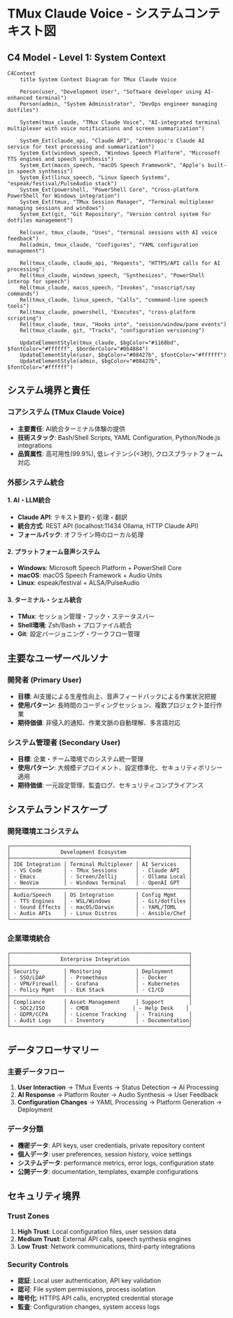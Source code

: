 # TMux Claude Voice - システムコンテキスト図

## C4 Model - Level 1: System Context

```mermaid
C4Context
    title System Context Diagram for TMux Claude Voice

    Person(user, "Development User", "Software developer using AI-enhanced terminal")
    Person(admin, "System Administrator", "DevOps engineer managing dotfiles")
    
    System(tmux_claude, "TMux Claude Voice", "AI-integrated terminal multiplexer with voice notifications and screen summarization")
    
    System_Ext(claude_api, "Claude API", "Anthropic's Claude AI service for text processing and summarization")
    System_Ext(windows_speech, "Windows Speech Platform", "Microsoft TTS engines and speech synthesis")
    System_Ext(macos_speech, "macOS Speech Framework", "Apple's built-in speech synthesis")
    System_Ext(linux_speech, "Linux Speech Systems", "espeak/festival/PulseAudio stack")
    System_Ext(powershell, "PowerShell Core", "Cross-platform PowerShell for Windows integration")
    System_Ext(tmux, "TMux Session Manager", "Terminal multiplexer managing sessions and windows")
    System_Ext(git, "Git Repository", "Version control system for dotfiles management")
    
    Rel(user, tmux_claude, "Uses", "terminal sessions with AI voice feedback")
    Rel(admin, tmux_claude, "Configures", "YAML configuration management")
    
    Rel(tmux_claude, claude_api, "Requests", "HTTPS/API calls for AI processing")
    Rel(tmux_claude, windows_speech, "Synthesizes", "PowerShell interop for speech")
    Rel(tmux_claude, macos_speech, "Invokes", "osascript/say commands")
    Rel(tmux_claude, linux_speech, "Calls", "command-line speech tools")
    Rel(tmux_claude, powershell, "Executes", "cross-platform scripting")
    Rel(tmux_claude, tmux, "Hooks into", "session/window/pane events")
    Rel(tmux_claude, git, "Tracks", "configuration versioning")

    UpdateElementStyle(tmux_claude, $bgColor="#1168bd", $fontColor="#ffffff", $borderColor="#0b4884")
    UpdateElementStyle(user, $bgColor="#08427b", $fontColor="#ffffff")
    UpdateElementStyle(admin, $bgColor="#08427b", $fontColor="#ffffff")
```

## システム境界と責任

### コアシステム (TMux Claude Voice)
- **主要責任**: AI統合ターミナル体験の提供
- **技術スタック**: Bash/Shell Scripts, YAML Configuration, Python/Node.js integrations
- **品質属性**: 高可用性(99.9%), 低レイテンシ(<3秒), クロスプラットフォーム対応

### 外部システム統合

#### 1. AI・LLM統合
- **Claude API**: テキスト要約・処理・翻訳
- **統合方式**: REST API (localhost:11434 Ollama, HTTP Claude API)
- **フォールバック**: オフライン時のローカル処理

#### 2. プラットフォーム音声システム
- **Windows**: Microsoft Speech Platform + PowerShell Core
- **macOS**: macOS Speech Framework + Audio Units
- **Linux**: espeak/festival + ALSA/PulseAudio

#### 3. ターミナル・シェル統合
- **TMux**: セッション管理・フック・ステータスバー
- **Shell環境**: Zsh/Bash + プロファイル統合
- **Git**: 設定バージョニング・ワークフロー管理

## 主要なユーザーペルソナ

### 開発者 (Primary User)
- **目標**: AI支援による生産性向上、音声フィードバックによる作業状況把握
- **使用パターン**: 長時間のコーディングセッション、複数プロジェクト並行作業
- **期待価値**: 非侵入的通知、作業文脈の自動理解、多言語対応

### システム管理者 (Secondary User)
- **目標**: 企業・チーム環境でのシステム統一管理
- **使用パターン**: 大規模デプロイメント、設定標準化、セキュリティポリシー適用
- **期待価値**: 一元設定管理、監査ログ、セキュリティコンプライアンス

## システムランドスケープ

### 開発環境エコシステム
```
┌─────────────────────────────────────────────────────────┐
│                Development Ecosystem                    │
├─────────────────────────────────────────────────────────┤
│ IDE Integration │ Terminal Multiplexer │ AI Services    │
│ - VS Code       │ - TMux Sessions      │ - Claude API   │
│ - Emacs         │ - Screen/Zellij      │ - Ollama Local │
│ - NeoVim        │ - Windows Terminal   │ - OpenAI GPT   │
├─────────────────────────────────────────────────────────┤
│ Audio/Speech    │ OS Integration       │ Config Mgmt    │
│ - TTS Engines   │ - WSL/Windows        │ - Git/dotfiles │
│ - Sound Effects │ - macOS/Darwin       │ - YAML/TOML    │
│ - Audio APIs    │ - Linux Distros      │ - Ansible/Chef │
└─────────────────────────────────────────────────────────┘
```

### 企業環境統合
```
┌─────────────────────────────────────────────────────────┐
│                Enterprise Integration                   │
├─────────────────────────────────────────────────────────┤
│ Security        │ Monitoring           │ Deployment     │
│ - SSO/LDAP      │ - Prometheus         │ - Docker       │
│ - VPN/Firewall  │ - Grafana            │ - Kubernetes   │
│ - Policy Mgmt   │ - ELK Stack          │ - CI/CD        │
├─────────────────────────────────────────────────────────┤
│ Compliance      │ Asset Management     │ Support        │
│ - SOC2/ISO      │ - CMDB              │ - Help Desk    │
│ - GDPR/CCPA     │ - License Tracking   │ - Training     │
│ - Audit Logs    │ - Inventory          │ - Documentation│
└─────────────────────────────────────────────────────────┘
```

## データフローサマリー

### 主要データフロー
1. **User Interaction** → TMux Events → Status Detection → AI Processing
2. **AI Response** → Platform Router → Audio Synthesis → User Feedback
3. **Configuration Changes** → YAML Processing → Platform Generation → Deployment

### データ分類
- **機密データ**: API keys, user credentials, private repository content
- **個人データ**: user preferences, session history, voice settings
- **システムデータ**: performance metrics, error logs, configuration state
- **公開データ**: documentation, templates, example configurations

## セキュリティ境界

### Trust Zones
1. **High Trust**: Local configuration files, user session data
2. **Medium Trust**: External API calls, speech synthesis engines
3. **Low Trust**: Network communications, third-party integrations

### Security Controls
- **認証**: Local user authentication, API key validation
- **認可**: File system permissions, process isolation
- **暗号化**: HTTPS API calls, encrypted credential storage
- **監査**: Configuration changes, system access logs